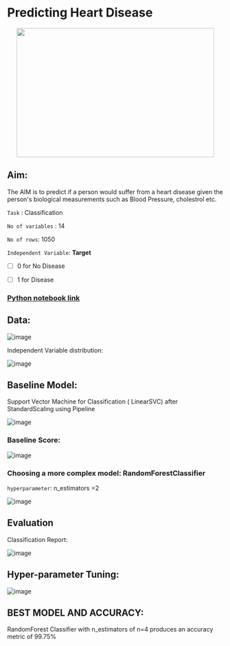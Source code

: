 # Predicting Heart Disease 

<p align="center">
  <img width="460" height="300" src="https://user-images.githubusercontent.com/100412162/200221104-4522f711-dc4e-4eb9-9996-f94742addb38.png">
</p>

## Aim:

The AIM is to predict if a person would suffer from a heart disease given the person's biological measurements such as Blood Pressure, cholestrol etc.

`Task` : Classification

`No of variables` : 14 

`No of rows`: 1050

`Independent Variable`: **Target** 
- [ ] 0 for No Disease

- [ ] 1 for Disease

### [Python notebook link](https://github.com/pxp210115/Machine_Learning-with-Scikit-Learn/blob/main/1.%20Predict%20Heart%20Disease_Classification/1.Heart_disease_Classification.ipynb)

## Data:

![image](https://user-images.githubusercontent.com/100412162/200219502-a3b23a1f-203e-4b9f-a06a-5edbc7f14738.png)

Independent Variable distribution:

![image](https://user-images.githubusercontent.com/100412162/200219596-d6c057b7-fbb8-497a-887c-126a0f1c65a3.png)

## Baseline Model:

Support Vector Machine for Classification ( LinearSVC) after StandardScaling using Pipeline

![image](https://user-images.githubusercontent.com/100412162/200219708-2edff3e6-6d9f-4ed3-85d4-06f8f1f97e37.png)

### Baseline Score:

![image](https://user-images.githubusercontent.com/100412162/200219749-7c5537cb-02f1-4a95-be5d-67442273c4bf.png)

### Choosing a more complex model: RandomForestClassifier

`hyperparameter`: n_estimators =2

![image](https://user-images.githubusercontent.com/100412162/200219831-bfef460f-621b-4749-8831-d6e1201cbf1e.png)

## Evaluation

Classification Report:

![image](https://user-images.githubusercontent.com/100412162/200219998-4c485b89-88e6-4b60-9a2c-20581e49d4e8.png)

## Hyper-parameter Tuning:

![image](https://user-images.githubusercontent.com/100412162/200220179-800786c2-fb3f-4e58-81f1-4735a5d84753.png)


## BEST MODEL AND ACCURACY:

RandomForest Classifier with n_estimators of n=4 produces an accuracy metric of 99.75%



